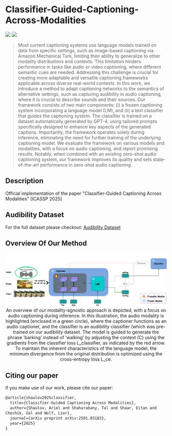 # Classifier-Guided-Captioning-Across-Modalities

<p align="center">

<a href="https://arielshaulov.github.io/Classifier-Guided-Captioning-Across-Modalities/"><img src="https://img.shields.io/static/v1?label=Project&message=Website&color=red" height=20.5></a> 
 <a href="https://arxiv.org/abs/2501.03183"><img src="https://img.shields.io/badge/arXiv-2306.00966-b31b1b.svg" height=20.5></a>

> Most current captioning systems use language models trained on data from specific settings, such as image-based captioning via Amazon Mechanical Turk, limiting their ability to generalize to other modality distributions and contexts. This limitation hinders performance in tasks like audio or video captioning, where different semantic cues are needed. Addressing this challenge is crucial for creating more adaptable and versatile captioning frameworks applicable across diverse real-world contexts. In this work, we introduce a method to adapt captioning networks to the semantics of alternative settings, such as capturing audibility in audio captioning, where it is crucial to describe sounds and their sources. Our framework consists of two main components: (i) a frozen captioning system incorporating a language model (LM), and (ii) a text classifier that guides the captioning system. The classifier is trained on a dataset automatically generated by GPT-4, using tailored prompts specifically designed to enhance key aspects of the generated captions. Importantly, the framework operates solely during inference, eliminating the need for further training of the underlying captioning model. We evaluate the framework on various models and modalities, with a focus on audio captioning, and report promising results. Notably, when combined with an existing zero-shot audio captioning system, our framework improves its quality and sets state-of-the-art performance in zero-shot audio captioning.

## Description  
Official implementation of the paper "Classifier-Guided Captioning Across Modalities" [ICASSP 2025]
 <br>

## Audibility Dataset
For the full dataset please checkout: [Audibility Dataset](https://github.com/arielshaulov/zero-shot-audio-captioning/tree/main/audibility-dataset)


## Overview Of Our Method
<p align="center">
<img src="zs-audio.png" width="750px"/>  
<br>
An overview of our modality-agnostic approach is depicted, with a focus on audio captioning during inference. In this illustration, the audio modality is
highlighted (enclosed in a green circle), where the captioner functions as an audio captioner, and the classifier is an audibility classifier (which was pre-trained
on our audibility dataset. The model is guided to generate the phrase ’barking’ instead of ’walking’ by adjusting the context (C) using the
gradients from the classifier loss L_classifier, as indicated by the red arrow. To maintain the inherent characteristics of the language model, the minimum
divergence from the original distribution is optimized using the cross-entropy loss L_ce.
</p>

## Citing our paper
If you make use of our work, please cite our paper:
```
@article{shaulov2025classifier,
  title={Classifier-Guided Captioning Across Modalities},
  author={Shaulov, Ariel and Shaharabany, Tal and Shaar, Eitan and Chechik, Gal and Wolf, Lior},
  journal={arXiv preprint arXiv:2501.03183},
  year={2025}
}
